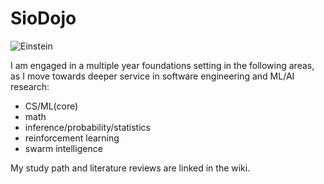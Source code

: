 # SioDojo

![Einstein](https://cloud.githubusercontent.com/assets/19956669/22234758/84d5faae-e1af-11e6-8b9e-d5c65cc213b9.png)

I am engaged in a multiple year foundations setting in the following areas, as I move towards deeper service in software engineering and ML/AI research: 

* CS/ML(core)
* math
* inference/probability/statistics
* reinforcement learning
* swarm intelligence

My study path and literature reviews are linked in the wiki.
